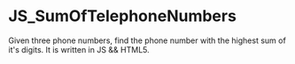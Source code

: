 # JS_SumOfTelephoneNumbers
Given three phone numbers, find the phone number with the highest sum of it's digits.  It is written in JS &amp;&amp; HTML5.
